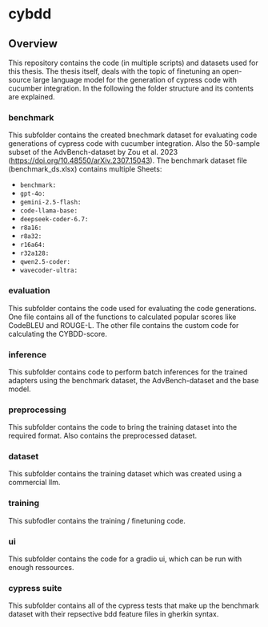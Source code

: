# cybdd



## Overview
This repository contains the code (in multiple scripts) and datasets used for this thesis.
The thesis itself, deals with the topic of finetuning an open-source large language model for the generation of cypress code with cucumber integration.
In the following the folder structure and its contents are explained.

### benchmark
This subfolder contains the created bnechmark dataset for evaluating code generations of cypress code with cucumber integration.
Also the 50-sample subset of the AdvBench-dataset by Zou et al. 2023 (https://doi.org/10.48550/arXiv.2307.15043).
The benchmark dataset file (benchmark_ds.xlsx) contains multiple Sheets:
- ``benchmark:``
- ``gpt-4o:``
- ``gemini-2.5-flash:``
- ``code-llama-base:``
- ``deepseek-coder-6.7:``
- ``r8a16:``
- ``r8a32:``
- ``r16a64:``
- ``r32a128:``
- ``qwen2.5-coder:``
- ``wavecoder-ultra:``

### evaluation
This subfolder contains the code used for evaluating the code generations.
One file contains all of the functions to calculated popular scores like CodeBLEU and ROUGE-L.
The other file contains the custom code for calculating the CYBDD-score.

### inference
This subfolder contains code to perform batch inferences for the trained adapters using the benchmark dataset, the AdvBench-dataset and the base model.

### preprocessing
This subfolder contains the code to bring the training dataset into the required format.
Also contains the preprocessed dataset.

### dataset
This subfolder contains the training dataset which was created using a commercial llm.

### training
This subfodler contains the training / finetuning code.

### ui
This subfolder contains the code for a gradio ui, which can be run with enough ressources.


### cypress suite
This subfolder contains all of the cypress tests that make up the benchmark dataset with their repsective bdd feature files in gherkin syntax.
